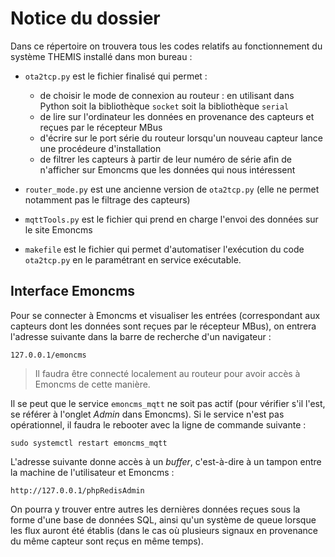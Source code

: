 # Notice du dossier 

Dans ce répertoire on trouvera tous les codes relatifs au fonctionnement du système THEMIS installé dans mon bureau :

* `ota2tcp.py` est le fichier finalisé qui permet :
  - de choisir le mode de connexion au routeur : en utilisant dans Python soit la bibliothèque `socket` soit la bibliothèque `serial`
  - de lire sur l'ordinateur les données en provenance des capteurs et reçues par le récepteur MBus
  - d'écrire sur le port série du routeur lorsqu'un nouveau capteur lance une procédeure d'installation 
  - de filtrer les capteurs à partir de leur numéro de série afin de n'afficher sur Emoncms que les données qui nous intéressent 

* `router_mode.py` est une ancienne version de `ota2tcp.py` (elle ne permet notamment pas le filtrage des capteurs) 
* `mqttTools.py` est le fichier qui prend en charge l'envoi des données sur le site Emoncms  
* `makefile` est le fichier qui permet d'automatiser l'exécution du code `ota2tcp.py` en le paramétrant en service exécutable. 


## Interface Emoncms

Pour se connecter à Emoncms et visualiser les entrées (correspondant aux capteurs dont les données sont reçues par le récepteur MBus), on entrera l'adresse 
suivante dans la barre de recherche d'un navigateur : 

```
127.0.0.1/emoncms
```

> Il faudra être connecté localement au routeur pour avoir accès à Emoncms de cette manière. 

Il se peut que le service `emoncms_mqtt` ne soit pas actif (pour vérifier s'il l'est, se référer à l'onglet *Admin* dans Emoncms). Si le service n'est pas opérationnel, il faudra le rebooter avec la ligne de commande suivante : 
```
sudo systemctl restart emoncms_mqtt
```

L'adresse suivante donne accès à un *buffer*, c'est-à-dire à un tampon entre la machine de l'utilisateur et Emoncms : 
```
http://127.0.0.1/phpRedisAdmin
```
On pourra y trouver entre autres les dernières données reçues sous la forme d'une base de données SQL, ainsi qu'un système de queue lorsque les flux auront été établis (dans le cas où plusieurs signaux en provenance du même capteur sont reçus en même temps). 
